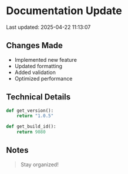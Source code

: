 # Documentation Update

Last updated: 2025-04-22 11:13:07

## Changes Made
- Implemented new feature
- Updated formatting
- Added validation
- Optimized performance

## Technical Details
```python
def get_version():
    return "1.0.5"

def get_build_id():
    return 9080
```

## Notes
> Stay organized!
